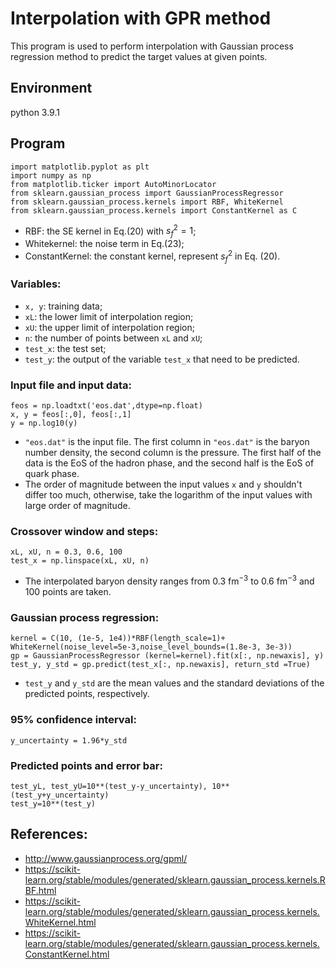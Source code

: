 # Interpolation with GPR method
This program is used to perform interpolation with Gaussian process regression method to predict the target values at given points. 
## Environment
python 3.9.1

## Program
    import matplotlib.pyplot as plt 
    import numpy as np
    from matplotlib.ticker import AutoMinorLocator 
    from sklearn.gaussian_process import GaussianProcessRegressor
    from sklearn.gaussian_process.kernels import RBF, WhiteKernel
    from sklearn.gaussian_process.kernels import ConstantKernel as C 
* RBF: the SE kernel in Eq.(20) with $s_f^2=1$;
* Whitekernel: the noise term in Eq.(23);
* ConstantKernel: the constant kernel, represent $s_f^2$ in Eq. (20).

### Variables:  
* `x, y`: training data;
* `xL`: the lower limit of interpolation region;
* `xU`: the upper limit of interpolation region;
* `n`: the number of points between `xL` and `xU`;
* `test_x`: the test set;
* `test_y`: the output of the variable `test_x` that need to be predicted.

### Input file and input data: 
    feos = np.loadtxt('eos.dat',dtype=np.float) 
    x, y = feos[:,0], feos[:,1] 
    y = np.log10(y)  
* `"eos.dat"` is the input file. The first column in `"eos.dat"` is the baryon number density, the second column is the pressure. The first half of the data is the EoS of the hadron phase, and the second half is the EoS of quark phase.   
*  The order of magnitude between the input values `x` and `y`  shouldn't differ too much, otherwise, take the logarithm of the input values with large order of magnitude.

### Crossover window and steps:
    xL, xU, n = 0.3, 0.6, 100 
    test_x = np.linspace(xL, xU, n) 
* The interpolated baryon density ranges from 0.3 fm$^{-3}$ to 0.6 fm$^{-3}$ and 100 points are taken.

### Gaussian process regression:
    kernel = C(10, (1e-5, 1e4))*RBF(length_scale=1)+ WhiteKernel(noise_level=5e-3,noise_level_bounds=(1.8e-3, 3e-3)) 
    gp = GaussianProcessRegressor (kernel=kernel).fit(x[:, np.newaxis], y) 
    test_y, y_std = gp.predict(test_x[:, np.newaxis], return_std =True) 
*  `test_y` and `y_std` are the mean values and the standard deviations of the predicted points, respectively.

### 95% confidence interval:
    y_uncertainty = 1.96*y_std 

### Predicted points and error bar:
    test_yL, test_yU=10**(test_y-y_uncertainty), 10**(test_y+y_uncertainty)
    test_y=10**(test_y)

## References: 
* http://www.gaussianprocess.org/gpml/
* https://scikit-learn.org/stable/modules/generated/sklearn.gaussian_process.kernels.RBF.html
* https://scikit-learn.org/stable/modules/generated/sklearn.gaussian_process.kernels.WhiteKernel.html
* https://scikit-learn.org/stable/modules/generated/sklearn.gaussian_process.kernels.ConstantKernel.html
